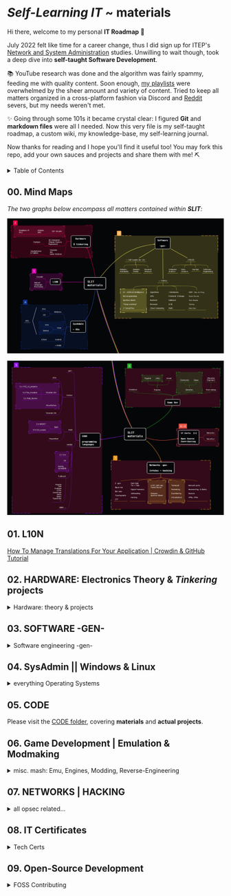 <!-- [Markdown Cheat Sheet](https://www.markdownguide.org/cheat-sheet/) -->
<!-- thanks [Stack Overflow](https://stackoverflow.com/questions/11948245/markdown-to-create-pages-and-table-of-contents) -->

<!-- v0.1.0 = add Open Source big time | downgrade kotlin | reconsider Unity/C# (eg.  Karmaggän project) || zsh, fetch Discord gamedev.... -->
<!-- v0.0.1 = add mind maps -->
<!-- v0.0.0 = stemming from wikiSLIT v0.4.0 -->


# *Self-Learning IT* ~ materials


Hi there, welcome to my personal **IT Roadmap** 👋

July 2022 felt like time for a career change, thus I did sign up for ITEP's [Network and System Administration](https://www.itep.es/ciclos-formativos/distancia/tecnico-superior-administracion-sistemas-informaticos-red) studies. Unwilling to wait though, took a deep dive into **self-taught Software Development**.

📚 YouTube research was done and the algorithm was fairly spammy,  feeding me with quality content. Soon enough, [my playlists](https://www.youtube.com/channel/UC4yPJo9tFagP7ZMkMcCQNbw) were overwhelmed by the sheer amount and variety of content. Tried to keep all matters organized in a cross-platform fashion via Discord and [Reddit](https://www.reddit.com/r/selflearningIT/) severs, but my needs weren't met.

✨ Going through some 101s it became crystal clear: I figured **Git** and **markdown files** were all I needed. Now this very file is my self-taught roadmap, a custom wiki, my knowledge-base, my self-learning journal.

Now thanks for reading and I hope you'll find it useful too! You may fork this repo, add your own sauces and projects and share them with me! ⛏️

<details>
<summary> Table of Contents </summary>

- [*Self-Learning IT* ~ materials](#self-learning-it--materials)
  - [00. Mind Maps](#00-mind-maps)
  - [01. L10N](#01-l10n)
  - [02. HARDWARE: Electronics Theory & $Tinkering$ projects](#02-hardware-electronics-theory--tinkering-projects)
    - [Documentation](#documentation)
    - [$Tinkering$ projects](#tinkering-projects)
      - [1. Microcontrollers & circuitry](#1-microcontrollers--circuitry)
      - [2. Computers (Repair Restor Repurpose) + Consoles](#2-computers-repair-restor-repurpose--consoles)
      - [3. Smartphones & Tablets](#3-smartphones--tablets)
  - [03. SOFTWARE -GEN-](#03-software--gen-)
    - [Self-taught dev 101](#self-taught-dev-101)
    - [Self-taught dev 10x](#self-taught-dev-10x)
    - [FIELDS](#fields)
    - [TOPICS](#topics)
  - [04. SysAdmin || Windows & Linux](#04-sysadmin--windows--linux)
    - [sysadmins 101](#sysadmins-101)
    - [Windowz](#windowz)
    - [Linux](#linux)
  - [05. CODE](#05-code)
  - [06. Game Development | Emulation & Modmaking](#06-game-development--emulation--modmaking)
  - [07. NETWORKS | HACKING](#07-networks--hacking)
  - [08. IT Certificates](#08-it-certificates)
  - [09. Open-Source Development](#09-open-source-development)

</details>

## 00. Mind Maps

*The two graphs below encompass all matters contained within **SLIT**:*

![MindMap-0_4](/images/slit_img-MM1.PNG)

![MindMap-5-9](/images/slit_img-MM2.PNG)

<!-- interactive link -->


## 01. L10N 

[How To Manage Translations For Your Application | Crowdin & GitHub Tutorial](https://youtu.be/8baL6VWnnZg)
<!--
- [ ] blog_chaval
- [ ] [25 VSCode Tips](https://youtu.be/ifTF3ags0XI) @ Fireship
- [ ] South_Park
- [ ] Tomba
- [ ] [How Sekiro sets itself apart](https://youtu.be/jASlIZSpnJ4) @ Zullie the Witch
-->

## 02. HARDWARE: Electronics Theory & $Tinkering$ projects

<details>
<summary>  Hardware: theory & projects </summary>

### Documentation

<!-- Electronic Engineering ~ [Electronic Engineers 2022](https://youtu.be/CGD8qeizblc) -->

<details>
<summary> Electricity & Electronics 101 </summary>

- [How Electricity works](https://youtu.be/mc979OhitAg) @ EngineeringMindset
- [Basic Electricity - What is an amp?](https://youtu.be/8gvJzrjwjds) @ Afrotechmods
- [How to Use a Breadboard](https://youtu.be/6WReFkfrUIk)
- [Electronic components](https://youtu.be/6Maq5IyHSuc) @ bigclivedotcom

</details>

<details>
<summary> Computers & Components </summary>

- Computers
  - [From Transistors to Tetris P.1](https://youtu.be/6caLyckwo7U)
  - [How are Microchips made?](https://youtu.be/bor0qLifjz4) <!-- | Linus in Israel-->
- CPUs
  - [How CPUs read machine code](https://youtu.be/yl8vPW5hydQ)
  - [CPU Clock Speed Explained](https://youtu.be/3PcO10iAXTk) @ Max's Tech
- Graphics -all
  - Custom video card ~ [Building a DIY video card](https://youtu.be/l7rce6IQDWs) @ Ben Eater
  - JPEG ~ [How are Images Compressed? JPEG In Depth](https://youtu.be/Kv1Hiv3ox8I) @ Branch Education
- HDMI
  - [HDMI vs MHL](https://lifewire.com/mhl-in-home-theater-1846852)
- Motherboards
  - [Motherboards Explained](https://youtu.be/b2pd3Y6aBag) @ PowerCert Animated Videos
- Power Supply
  - ... ~ [Probably the most used component nobody knows of! TL431 Guide!](https://youtu.be/isutYMU2HHU) @ Great Scott!
  - Alt Power Supplies ~ [Free Energy Devices Build and Science](https://youtu.be/15V0gUXUPko) @ ElectroBOOM
- SSDs
  - SSDs | Smartphones (?!) ~ [How do SSDs/Smartphones work?](https://youtu.be/5Mh3o886qpg) @ Branch Education
- (bonus) ~ Bluetooth
  - [How does Bluetooth Work?](https://youtu.be/1I1vxu5qIUM) @ Branch Education


</details>


### $Tinkering$ projects
<!-- arranged as per relevant mindmap -->

#### 1. Microcontrollers & circuitry

<details>
<summary> self </summary>

  - Full DIY ~ [17 DIY inventions](https://youtu.be/twKkQaORKS4)
  - w/ Arduino... ~ [Turning a car into a COMPUTER MOUSE](https://youtu.be/M2xqMZ6b85w) @ William Osman

<details>
<summary> Arduino UNO </summary>

  - [Arduino vs Pico - Which is the Best Microcontroller For You?](https://youtu.be/dOa3570JM2M) @ Gary Explains
  - Starting Kits ~ [5 best kits 2022](https://youtu.be/huKV8hdhsiY)
  - 101s ~ [What is Arduino UNO](https://youtu.be/_ItSHuIJAJ8)
  - Guide 00 ~ [learn Arduino in 15 minutes](https://youtu.be/nL34zDTPkcs)
  - Course 00 ~ [fCCs course -4h-](https://youtu.be/zJ-LqeX_fLU)
  - Projects 00 ~[15 Great Arduino Projects for beginners](https://youtu.be/Ox-9eOc3bQU) @ Maker Tutor
  - Projects 01 ~ [Arduino based Guitar Tuner](https://youtu.be/tjKySKeDoCE)

</details>

<details>
<summary> Raspberry Pi </summary>

Regarding RPi4 8GB ~ [Choosing the right Raspberry Pi for you!](https://youtu.be/YAs1qdgiqPc) @ Android Authority

- RPico
  - 101s ~ [Pico Prototyping - Building a "Pico Uno"](https://youtu.be/jwIOxOzee0U) @ DroneBot Workshop
  - MicroPython 00 ~ [Raspberry Pi PICO | Starting with MicroPython + Examples](https://youtu.be/zlKJ5hvfs6s) @ Electronoobs
  - Bad USB ~ [Bad USBs are SCARY!! (build one with a Raspberry Pi Pico for $8)](https://youtu.be/e_f9p-_JWZw) @ Network Chuck

</details>

</details>


#### 2. Computers (Repair Restor Repurpose) + Consoles
<!-- $SALVAGE -->

<details>
<summary> gen-ish </summary>

**GL76** ~ [MSI-GL76 Dissassembly](https://youtu.be/DF4HVW6Y_Fk)

- Laptops -gen-
    - Clean ~ [How to Clean a Laptop](https://youtu.be/bypESzEtZr4)
    - Motherboard ~ [Laptop Motherboard -Diagnose,Repair-](https://youtu.be/GCLflqmne6k)
    - Fix ~ [FREE BROKEN Laptop - But Can I Fix It? Acer Nitro 5 No Power](https://youtu.be/C4S6QL4keOQ) @ Tronics Fix
    - Repurpose ~ [Repurpose your old dead Laptop](https://youtu.be/WLP_L7Mgz6M)

- HDDs ~ [Fix your Hard Drive](https://youtu.be/zAMjdrUf9V4)

</details>

<details>
<summary> Pentium project </summary>

- Dusting off
    - [Restoring old Windows XP](https://youtu.be/1p5RUI9hIF8) @ Psivewri
    - Clean Pentium_3 ~ [This Pentium III hasn't been cleaned in 15 years](https://youtu.be/UyVHrxYZJJI) @ Phils Computer Lab
    - Restore Pentium_3 ~ [Pentium III Restoration](https://youtu.be/eSYOH_AfgEY)
- Upgrading Pentium_4 to Windows_10 ~ [Usuing Pentium 4 in 2020 with Windows 10](https://youtu.be/sSZNLAIL65M) @ Phils Computer Lab
- $salvage ~ [This PC Wasn't Worth Saving | Pentium 4 Build](https://youtu.be/sjfe9cQky5g) @ Tech Made Easy && [Build Retro PC from New Old Parts](https://youtu.be/xKChxv9jw74)
- BIOS in Pentium 4 ~ [Computer BIOS in Pentium4 MOBO](https://youtu.be/TuG2rsrI_tc)

</details>

<details>
<summary> secret-ish ~ Consoles aka Game Stations </summary>

- Game Boy ~ [Gameboy Restored & Upgraded](https://youtu.be/lMyb0erNuCE) @ Odd Tinkering
- PS1 ~ [PS1 Restoration & Upgrade](https://youtu.be/eMUpTVMqueY) @ Odd Tinkering
- Universal Wii Remote ~ [Wii Remote Working on PS5 (How-to)](https://youtu.be/BjgCvOfQek8) @ Basically Homeless

</details>

#### 3. Smartphones & Tablets

<details>
<summary> self </summary>

- $salvage smartphones ~ [10 GENIUS Ways to Reuse Your Old Smartphone](https://youtu.be/k2_qM7NF_Vg) @ C4ETech English & [What is worth salvaging from an old smartphone](https://youtu.be/dYnplx_DVHs) @ Great Scott!
- $salvage tablets ~ [OEM/ODM 7 Inch Tablet PC Touch Screen Replacement Disassembly Repair Guide](https://youtu.be/LeaulreONq0) @ ivifix.com
- random bonus bc why not
  - [Electronic Pinball Restoration](https://youtu.be/jh9dNaRqEpg) @ Odd Tinkering
  - [Mining Lantern rest. -numismatics-](https://youtu.be/hqc0pQ7DV4I) @ TysyTube

</details>

</details>

## 03. SOFTWARE -GEN-

<details>
<summary> Software engineering -gen- </summary>

### Self-taught dev 101

<details>
<summary> 'Look afar and see the end from the beginning' </summary>

* ##### ~~[4 Steps to Become a Developer {Shorts}](https://youtu.be/nvlizC6koSc)~~ @ Fireship
    - Learn [HTML, CSS, JavaScript, React, Node]
    - Build something meaningful [1st Idea, 2nd Fail, 3rd Study, 4th Repeat]

* ##### ~~[Fastest way to Learn Coding and actually get a job](https://youtu.be/79pKwdiqcwI)~~ (First thing I actually did)
    - Learn **Python** for WebDev, DataSci, Automation...
    - Do [learnpython.org](https://learnpython.org), Download **VS Code** & Complete [12 Beginner Python Projects](https://youtu.be/8ext9G7xspg)] @ Kylieyying  (@ fCC)
    - Prepare Portfolio & Interviews
    - **Complete [Intro to Data Structures and Algorithms](https://www.udacity.com/course/data-structures-and-algorithms-in-python--ud513) & [LeetCode](https://leetcode.com/) ~~^^~~ (!!!)**
    <!-- (!!!) = STILL TO DO -->

* ##### ~~[1 - Self Taught Programmers... Listen Up](https://youtu.be/FrFY6Y1MJBQ) & [2 - Zero to Full-Time Programmer in 5 Steps](https://youtu.be/s9iPo9YMU70)~~ @ Keny Gunderman's
    * 1 || Self-taught ain’t easy, maybe more than 6 months | Don’t overthink, just code and learn to adapt | Networking: Discord, LinkedIn, events... REFERENCES! | Dive in to the deep end | Reconsider your choices
    * 2 || Language: **JavaScript (Fullstack & Mobile) [Frameworks: React, Vue, Angular, Node** | Learn variables, functions, conditions, loops, classes, objects | Visit *freeCodeCamp, Codeacademy Udemy...* | Imitate | Innovate, build a Portfolio and market yourself

* ##### ~~[Career Paths for Software Engineers & How to Navigate It](https://youtu.be/oGy_uK6FrgE)~~ @ TechLead
    - *Backend* [Python, PHP **+** node.js **+** Java, C]
    - (*^1) *Frontend* [JavaScript, CSS, HTML **+** frameworks [Angular, React, Vue.js] ]
    - ***Fullstack*** [ [RubyOnRails, Django, Golang] **+** SQL **+** Linux]
    - ***Mobile*** (Android [Kotlin, Java])
    - *Game/Graphics* [C++, physics, shaders, GPUs… VR+AR]
    - *Data* (see 08:56 - 09:20)
    - *Machine Learning* (math)
    - *Cybersecurity* (null)
    - (*^2) ***DevOps*** [Linux, Perl, scripting, bash, Unix commands]
    - *QA* (test automation software – Test Suites)
    - (*^1) **Frontend** = *API*s hookups & Rendering [UX, buttons, UI, color, fonts, graphics, positioning, layout]
    - (*^2) **DevOps** = site reliability

</details>


<details>
<summary> Industry Trends ~ 2022 is gonna be wild for Developers </summary>

[Developer Trends in 2022](https://youtu.be/LOpFYMPXqE4) @ Fireship

- *Web 3* = decentralized internet if smart contracts | crypto
    - No more passwords but blockchain wallet addresses **(browser plugin like metamask)** | d-app = code in the blockchain as smart-contract (data ownership) | tech is in early stages, as an industry it’s not worth the trouble, although if successful and mainstream, then AYE!
    - ***to-do*** ~~^^~~ 'Entirely decentralized news network, where journalists could upload video, articles and other reporting, and be compensated based on its reach *(basically a good Twitter)*. It would incentivize good journalism and eliminate the possibility of a top-down propaganda machine. Journalists win, consumers win, and the establishment gets f*.

- *Metaverse* = hyper-real alternative world
    - internet-based platform with multiple access points [phone, VR, AR]
    - users require one single profile to interact with [businesses, apps, other users…] in a virtual environment
    - dangerous tho, as it may enhance [addiction, isolation]
    - **tools [unity, unreal engine, blender]** ~~^^~~ (!!!)
    - ***to-do*** ~~^^~~ sorta *Squarespace* or *Shopify* for the **Multiverse** (ie. a platform for businesses)


    ![Metaverse Market Map](/images/slit_img-metaverse_market_map.png)

- *AI* = all over the place (see *GitHub copilot* affecting devs directly)

- *Databases* = (...) ~~^^~~

- *JavaScript* = (...) ~~^^~~

- *Other trends* = (...) ~~^^~~

- *Conclusion* = (...) ~~^^~~

</details>


<details>
<summary> Programming Protocol </summary>

* ##### ~~Comment_IQ, Documentation & Portfolio ~~^^~~ [If You're Learning to Code STOP Taking Notes](https://youtu.be/VCWzQpUwsaw)~~ @ Dorian Develops

    - ~~^^~~ Prepare **CompTIA certificates**
    - *memorizing != retaining:* for first_tutorials don’t bother with notes |
    work through curriculum for 1-2 months building projects from scratch
    - **Commenting code:** everything relevant if not obvious | overkill = all variables, even single-lines | slowly develop Comment_IQ | **later, comment = all I write and copypaste from online rss** so I understand and explain the process
    - ~~^^~~ **Documentation:** always start with a README file | **learn markdown & WYSIWYG** | **explain project (technologies, codebase, purpose) | *Documentation = notes* |overkill = ['Getting started' section, Examples of code snippets, Demos of what library/app does] | learn from my tools’ Documentation [structure, content, ...]
    - *Conclusion:*
        - explain [code-blocks do, application does]
        - do what real world 'good software development teams' do
        - figure out what is worth holding on to and what isn’t
        - **memorize = muscle memory**
        - **my output to the world ==** notes for GitHub *(clean clear code, solid Docm.)*
        - remember employers like solid portfolio w/ all explained

<!-- key skill to level-up: Debugging -->

* ##### ~~Analytical, creative & diffuse approach ~~^^~~ [Be a Better Programming by Mastering Debugging](https://youtu.be/DQEVZ5efnO0)~~ @ Andy Sterkowitz

    - **Key insights:**
        - **Computer Logic Understanding:** how to write instructions (code) for Computers to run Operations and return Output
        - **Programming** = bugs, errors (misspells, wrong references)... Avoid such by *commiting constantly*
        - **Debugging** is the assessment process of finding the cause for bugs in the code.
        - **Good debugger:** reads lots of code analytically, abstract thinker, 'code-doctor'

    - **Main points:**
        - **Mindset change**: if smth broken: from DOER to DOCTOR, be curious and inquisitive, slow-down and don't overlook
        - **Read error messages**: detailed info (where issue, what is it), copypaste online
        - **Use debugging tools**: aka surgery; breakpoints ~~^^~~ (!!!)
        - **General:**
            - Double check logic aka instructions
            - Assume human error: fight with clean code, tests;  question anything you may have written
            - Commit small changes: for consistant development
            - Take mental breaks: **'power-through approach' VS 'Diffuse Thinking'**

* ##### ~~Focus, deep-understanding, needfulness & growth ~~^^~~ [7 Habits of Senior Software Developers](https://youtu.be/zivngNtLiuY)~~

    - **Focus:** one thing for a long time; avoid multi-tasking and task-switching
    - ~~^^~~ **Automation:** avoid repetition (in code)
    - **Pragmatism** (biznez perspective): look at the bigger picture; avoid over-engineer and *refactoring*
    - **Teach others:** Unconscious Competence + explain in simple terms = Refine Mental Models + Communication
    - ~~^^~~ **Open-Minded:** learn new [frameworks, languages] = build preferences; seek cutting-edge
    - **Seek feedback**
    - **Follow your interest:** stay motivated, fresh and happy == dive into new things

</details>


<details>
<summary> Problem Solving & Efficient Habits </summary>

* ##### ~~Fitness, results, KISS & 'The Zone' ~~^^~~ [7 Habits of Highly Effective Programmers](https://youtu.be/W8ykZNSLDqE)~~ @ TechLead
    - **Intro:** right habits != burnout | long-term game == skills, tecniques; right career trajectory
    - **Fitness and sunshine:** because programming is physically demanding
    - **Results-oriented approach**: avoid *refactoring*; get projects done looking good
    - **KISS**: keep Code simple and consistant | *standarize* team methods | **all Code == read-write-debug easily**
    - **Getting in 'the Zone':** code and lose track of time = solid code (bc *large abstractions*) IF undistracted
    - **Sharpen yourself**: comfort zone == outdated | **key debug: adapt and diagnose**
    - **Collaboration:** share ideas | code integration in a team environment | networking
    - **Programming = solo:** lonely activity (code, documentation) in the digital world


* ##### TDD & prototyping ~~^^~~ [Problem-Solving for Developers - A Beginner's Guide](https://youtu.be/UFc-RPbq8kg) @ Fireship

    <!-- {Case study — Using GraphQL and JS to merge 600 PRs} -->
    - (*^1) **Identify** ~ Understand the problem | *Documentation* = *Problem Statement* [context, situation/issue, why do we care]
    - **Research & Refine** ~ Visit StackOverflow and assess others’ approach | Break down problem into *subproblems*
    - **Pseudocode** ~ Outline the code to-be = *focus on logic, not syntax*; comment and name things
    - ~~^^~~ **Test-Driven Development (TDD)** ~ Helps understanding code & prevents regression | *'Red Green Refactor'*
    - **Implement** ~*Hackathon approach*: Done = tests_OK + prototype_OK
    - **Reflect on prototype** ~ Improve readability, name things better, add comments, remove duplication, optimize time/space complexity of algorithms, add *caching* to reduce cloud computing costs, improve error handling...
    - **Practice and repeat** ~ Infinite problems and challenges, so develop *intuitive skills*; get feedback

    <!-- {Dev Mindset — For programming, look at a problem and visualize how a computer system can solve it} -->
    ######
    - (*^1) ~~^^~~ [**Agile approach:**](https://www.atlassian.com/agile/project-management/epics-stories-themes) stories, epics, initiatives


</details>


### Self-taught dev 10x

wow, such empty...



### FIELDS

<details>
<summary> Computer Science </summary>

[An entire CS Degree in 12 minutes](https://youtu.be/EJiVWoFk8GA)

[Math needed for CS](https://youtu.be/eSFA1Fp8jcU)

[Licenciatura en Ciencias de la Computación (UBA)](https://youtu.be/sLMsRewMTVk) @ Santi Fiorino

<!-- turn this $material into a document with all episodes summarized -->
- Crash Course: [Computer Science](https://www.youtube.com/playlist?list=PLH2l6uzC4UEW0s7-KewFLBC1D0l6XRfye) -40 episodes-

- THIS... [100+ Computer Science Concepts Explained](https://youtu.be/-uleG_Vecis) @ Fireship

</details>

<details>
<summary> Data Science </summary> 

[What to Learn to get Hired as Data Scientist](https://youtu.be/pLI7T0clMxg)

[How I'd learn to code if I could start over](https://youtu.be/MHPGeQD8TvI) @ Tina Huang
- **Learn Python** (friendly syntax, versatile, popular)

    - **First weeks:** Learn variables, datatypes [strings, floats, ints, arrays], loops, functions, if statements, OOP | RSS = [interactive websites [fCC, Codeacademy], video-tutorials, books] | Objective = implement fundamental concepts = play around and expand tutorials’ content
    - **Late personal projects:**  interesting/useful, small, ~~copypaste~~
        - (n01-04) - n01 '(array(database)), random output IF input(x,y)' | n02 'snake = basics+OOP+UI' | n03 'stock trading bot' | **arrays < Pandas pydata // data-frame** |**learn APIs // (beginner 2 advanced)**
        - then: algorithms and data structures [dictionaries, linked lists, queues, heaps, trees, graphs] ~~^^~~ BUILD a MAZE and an ALGORITHM to solve it
    - **Eventually:** Documentation, '+topics = +projects (WebDev, AppsDev, AI)'

- **Mindset**: programmer = tinker(explore, dive-in) | problem-solving != StackOverflow | adaptability, constant learning, **growth mindset**
- **Overkill:** do DEV in a certain community | *code = powerful tool, freedom to self-learn*

</details>

<details>
<summary> DevOps </summary> 

[DevOps Explained](https://youtu.be/Xrgk023l4lI) @ Simplilearn

</details>

<details>
<summary> Ingeniería Informática </summary>

- [4o de Ingeniería Informática en 15 Minutos - Itinerario Ingeniería de Computadores](_mKjNeb1lM4) @ Antonio Sarosi

</details>

<details>
<summary> Software Engineerz </summary>

- ~~[The Harsh Reality of being Software Engineer](https://youtu.be/Ws6zCMdp9Es)~~
    - Burnout: overwhelming **backlog** and interviews
    - Tough competition
    - Junior Devs tasks: learn **codebase** & knockout pull requests

- [What is a 10x Engineer (feat. ex-Google Tech Lead)](https://youtu.be/Iydpa_gPdes) @ Tech Lead

</details>

### TOPICS

<details>
<summary> $AI$... Bot programming... *Deep Learning*... #TensorFlow </summary>

* ##### 101s | Neural Networks
    - [Deep Learning | Natural Language Processing | Machine Learning | Artificial Neural Networks | +more](https://levelup.gitconnected.com/top-7-deep-learning-methods-each-explained-in-less-than-10-seconds-3683120de455) @ LevelUpCoding
    - Neural Networks (!) ~ [Why Neural Networks can learn (almost) anything](https://youtu.be/0QczhVg5HaI) @ Emergent Garden

* ##### Techonologeez
    - [TensorFlow in 100 Seconds](https://youtu.be/i8NETqtGHms) @ Fireship

* ##### Models
    - [IA aprende a jugar Dino (Chrome)](https://youtu.be/gC85en0Vmh4) @ Santi Fiorino
    - [NN Learns to Play Snake](https://youtu.be/zIkBYwdkuTk) @ Greer Viau
    - [Self-Driving Car with JS (NNs | ML)](https://youtu.be/Rs_rAxEsAvI) @ fCC  <!--js = reference to '+more' (CODE .languages) -->
    - $ [Code a Discord Bot with Python - Host for Free in the Cloud](https://youtu.be/SPTfmiYiuok) @fCC
    - $ [Creating a Discord Bot in Python 3.9](https://youtu.be/fU-kWx-OYvE) @ Indently

BOTS  <!-- ojete -->

</details>

<details>
<summary> Algorithms </summary>

- [Researchers Use *Group Theory* to Speet Up Algorithms - Introduction to Groups](https://youtu.be/KufsL2VgELo) @ Nemean

</details>

<details>
<summary> APIs </summary>

- [RESTful APIs in 100 Seconds // Build an API from Scratch with **Node.js Express**](https://youtu.be/-MTSQjw5DrM) @ Fireship

</details>

<details>
<summary> Backend </summary>

[Complete overview of Backend WebDev (2021)](https://youtu.be/XBu54nfzxAQ) @ SuperSimpleDev

</details>

<details>
<summary> Browsers </summary>
- [How Google Search Works (in 5 minutes)](https://youtu.be/0eKVizvYSUQ) @ Google
- [BYE DuckDuckGo, here's my new search engine! Private Alternatives to Google](https://youtu.be/x9q3qPxrTqg) @ The Linux Experiment

</details>

<details>
<summary> CLOUD Computing </summary>

- [Cloud Computing Explained](https://youtu.be/_a6us8kaq0g) @ PowerCert Animated Videos

</details>

<details>
<summary> Databases </summary>

- [SurrealDB in 100 Seconds](https://youtu.be/C7WFwgDRStM) @ Fireship

</details>

<details>
<summary> Frontend ~ Design </summary>

[8 Dev Portfolios-Websites that might be 10/10s in Graphic Design](https://youtu.be/At6XyItIHsE) @ Design Course
<!-- **@pabloqpacin:** *find #CodePen.io below* -->

</details>

<details>
<summary> Fullstack </summary>

[Fullstack Development Iceberg {Shorts}](https://youtu.be/JMWNYfPIF2U) @ Fireship

</details>

<details>
<summary> $Git$ </summary>

How to Git ~[Git It? How to Use Git and GitHub?](https://youtu.be/HkdAHXoRtos) @ Fireship
- Git = history book of code; GitHub = makes open source software accessible to the world
- Git: version control system; system for managing my files.
- Building software = series of small milestones (writing code on different files); app = chaos to stability.
- Git keeps track of these change; multiple branches, and then merge. Easy collaboration.

    ![eg. Git Trunk](/images/slit_img-git.png)

</details>

<details>
<summary> Math </summary>

- [why you NEED math for programming](https://youtu.be/sW9npZVpiMI) @ Joma Tech

</details>

<details>
<summary> OOP - Object Oriented Programming </summary>

- [OOP is Embarrasing: 4 Short Examples](https://youtu.be/IRTfhkiAqPw) @ Brian Will

</details>

<details>
<summary> $Open Source$ </summary>

- [Contributing to Open Source can change your life](https://youtu.be/CML6vfKjQss)
- [How to Contribute to Open Source - Complete Guide](https://youtu.be/yzeVMecydCE) @ Eddie Jaoude -@ fCC-

</details>

<details>
<summary> Tech Stacks (~ WebDev) </summary>

- [How to OVER Engineer a Website // What's a Tech Stack?](https://youtu.be/Sxxw3qtb3_g) @ Fireship
- [My Bleeding Edge Tech Stack for 2025](https://youtu.be/rFP7rUYtOOg) @ Fireship

</details>

<details>
<summary> Testing (Software)!!!!!!! </summary>

- TDD ~ [Software Testing Explained in 100 Seconds](https://youtu.be/u6QfIXgjwGQ) @ Fireship
- TDD ~ [Test-Driven Development // Fun TDD introduction with **JavaScript**](https://youtu.be/Jv2uxzhPFl4) @ Fireship

</details>

<details>
<summary> Web Dev </summary>

[100+ Web Dev things You Should Know](https://youtu.be/erEgovG9WBs) @ Fireship -GOLD-

</details>

<details>
<summary> bonus... ~ Junior Dev Jobs </summary>

- [Lemon.IO](https://lemon.io/for-developers/)

</details>

</details>

## 04. SysAdmin || Windows & Linux

<details>
<summary> everything Operating Systems </summary>

### sysadmins 101

<details>
<summary> self </summary>

- [Types of OS afap](https://youtu.be/MR2ntdZW__A) @ Techquickie
- BIOS...
    - [BIOS and UEFI afap](https://youtu.be/zIYkol851dU) @ Techquickie
    - [BIOS, CMOS, UEFI - What's the difference?](https://youtu.be/LGz0Io_dh_I) @ PowerCert Animated Videos
- Dual Boot ~ [The Best Way do Dual Boot Windows and Ubuntu](https://youtu.be/CWQMYN12QD0) @ Techno Tim
- *Virtual Machines* ~ [see '7.0 ~ Networks | Hacking'](#70-networks--hacking)

**SysAdmin Career**
- [How it FEELS to be a SysAdmin (What is a System Administrator)](https://youtu.be/v9bZsmn-Aw4) @ Sir Sudo
- [How to Be a Great System Adminstrator in 3 Steps](https://youtu.be/Biz_QnigwWI) @ IT Career Questions

</details>



### Windowz

[PowerShell, BIOS...]

[I put Windows 10 on a Calculator - Stupid Setups](https://youtu.be/neD9_viUnS8) @ Basically Homeless

### Linux

<details>
<summary> self </summary>

Misc.

- [Linux for the Absolute Beginner...](https://youtu.be/EN7mbRccT-8) @ Low Dough Tech
- [7 Linux Terminal Application and Utilities](https://youtu.be/ZNNqkeeOdrk) @ Tech Hut
- ☠️ [Why Linux Is Better For Programming](https://youtu.be/otDOHt_Jges) @ Kalle Hallden

$VENTOY$
- [Ventoy - An Easy to Use MultiBoot USB Tool](https://youtu.be/K64sT0pQc-0) @ Mental Outlaw
- [How to create the ULTIMATE multiboot flash drive using Ventoy!](https://youtu.be/7eQciSP91eI) @ Alfredo Sequeida
- [How to Create a Multiboot USB with Ventoy | Fast, Simple and Easy Guide](https://youtu.be/z1FyoCswwAc) @ Techno Tim

</details>

<details>
<summary> Linux Distros </summary>

[What is the Best Linux Distro? -Its the one you Make the best](https://youtu.be/_f5uev7UTz0) @ Mental Outlaw

- Linux Mint
  - [How good is Linux Mint for beginners](https://youtu.be/pNWDnJ_kESM) @ The Linux Experiment
  - [20 Different Types of Linux Mint Themes](https://youtu.be/PIrl3Eb0H44)
  - [From Noob To Power User With Linux Mint Cinnamon](https://youtu.be/TKX29fJ8U2Y) @ Distro Tube


- +more <!-- '7.0 ~ Networks | Hacking' -->
    * Top 5 Arch-like ~ [Top Five Arch-Based Linux Distros 2022](https://youtu.be/zkmTpxVpj6Q) @ Distro Tube

    * +more
        - ArcoLinux ~ [ArcoLinux - First Impressions and Install](https://youtu.be/S_dG79GhNfI) @ Tech Hut <!--install in VM-->
        - Chicago95 ~ [Bring Back Windows 95 with XFCE + Chicago](https://www.youtube.com/shorts/VcbzoOjMLHM) @ Tech Hut <!--find in GitHub>
        - Kali Linux ~ [Linux for Ethical Hackers (Kali Linux Tutorial)](https://youtu.be/lZAoFs75_cs) @ fCC && [Cómo instalar Kali Linux 2022 en VirtualBox y VMware](https://youtu.be/4lKQKxwjXbg) @ The Good Hacker
        - Manjaro | Arch ~ [Manjaro is NOT Arch](https://youtu.be/VzAw8a3Jx-k) @ Tech Hut
        - MX Linux ~ [From Noob to Power-User with MX Linux](https://youtu.be/IsnSSY2vTXQ) @ Distro Tube
        - Pop OS!

</details>


### WSL 
- [BEST Web Dev Setup? Windows & Linux at the same time (WSL)](https://youtu.be/-atblwgc63E) @ Fireship
- [I Coded with WSL2 for a Week](https://youtu.be/LktFP0Dpl-c) @ Forrest Knight


### Android

<details>
<summary> self </summary>

- ROOT
    - Root 101 ~ [What is Root Access on Android? How to Root](https://youtu.be/eR26901B_0A)
    - ROMs proper ~ [Android 13 Custom ROM List: Unofficially update your Android Smartphone!](https://xda-developers.com/android-13-custom-rom-list) @ XDA-Developers

- Misc.
    - Dual Boot for Windows ~ [Cómo INSTALAR Windows 11 ARM | Iniciar DOS Sistemas ANDROID y Windows](https://youtu.be/VkI476sGI4s)
    - AndroNix' Linux ~ [Easily run Linux on Android with AndroNix - Linux Distro on Android without Root](https://youtu.be/jvuufPWKF3k)
    - Calyx OS ~ [Calyx OS - The next big Android Competitor?](https://youtu.be/qTtgzNGRAfA) @ Mrwhosetheboss <!--(Hacking...)-->
    * ROMS

<!-- VERY IMPORTANT LOCAL GL76'S DIRECTORY: 'LINUX' -->
<!-- ### 4.5 ~ +more -->
<!-- $consoles $JAILBREAK $TINKERING $cars -->

</details>

</details>

## 05. CODE

Please visit the [CODE folder](/CODE), covering **materials** and **actual projects**.


## 06. Game Development | Emulation & Modmaking

<details>
<summary> misc. mash: Emu, Engines, Modding, Reverse-Engineering </summary>

- Emulation: Game Cube ~ [Emulation on Gamecube - NES, SNES, GBA, PS1 & more](https://youtu.be/_rYVWzjVWmw) @ Blaine Locklair

  - ROMs: Zophar ~ [Zophar's Domain](https://www.zophar.net/) 

- Systems
    - emudev.org ~ [emudev's hub of Discord servers for ALL systems](https://emudev.org/discord_related)

- Engines (Unity, ...)
    - Strong C# ~ [Unity in 100 Seconds](https://youtu.be/iqlH4okiQqg) @ Fireship
    - [I wish I had known this before I started Unity Game Development](https://youtu.be/286SGzpUx9o) @ But Why Levin

- GameDev community
    - GMTK
        - [GMTK Game Jam 2022](https://youtu.be/XNCGdi2A6fQ) @ Game Maker's Toolkit
    - itch.io ~ [itch.io](https://itch.io/)
    - Minijuegos (Devs) ~ [Miniplay > Devs](https://ssl.miniplay.com/dev/user/login)
    - reddit ~ [reddit communities compiled lol](https://reddit.com)

- GameDev ideas
    - 2048 (JavaScript + CSS) ~ [Build a 2048 to level up your Game Development](https://youtu.be/wOVEe9eawXc) @ WebDevSimplified
    - Geo Game idea ~ [I Tried Creating a Game Using Real-World Geographic Data](https://youtu.be/sLqXFF8mlEU) @ Sebastian Lague
    - Pokémon (Lua) ~ [Pokémon Coding Tutorial - CS50's Intro to Game Development](https://youtu.be/gx_qorHxBpI) @ fCC

- Mod-Making: Mod-making 101 ~ [Game Modding afap](https://youtu.be/4BB1HfvSqAI) @ Techquickie

- Pygame limitations: [Pygame's Performance - what you need to know](https://youtu.be/hnKocNdF9-U) @ DaFluffyPotato

- Reverse Engineer (Retro Games): [Beginners Guide to Reverse Engineering (Retro Games)](https://www.retroreversing.com/tutorials/introduction) @ Retro Reversing

<!--
#### 6.1b ~ Gamez aye
---

### 6.1 ~ Karmaggän
 First off, peek into local **Jagger Dress Up** -->

</details>


## 07. NETWORKS | HACKING

<details>
<summary> all opsec related... </summary>

- 0 -gen-
    - Internet Speed ~ [Is your Internet FAST enough?](https://youtu.be/2LOkI3Xyd_E) @ Techquickie
    - Latency ~ [Latency afap](https://youtu.be/UWeMWIoUWQA) @ Techquickie
    - Servers ~ [I put a computer in my computer](https://youtu.be/cVWF3u-y-Zg) @ Jeff Geerling
        - Server's IP KVM = Internet Protocol Keyboard Video Mouse | Remote KVM connection to a computer over a network |
    - Tarifas ~ [Consejos para elegir la MEJOR TARIFA de FIBRA y MÓVIL](https://youtu.be/tDT9XAi8G40) @ Xataka TV


- Black Hat...
    - Cyber Kill Chain (CKC) ~ [The Mind of a Black Hat Hacker](https://youtu.be/-aNXeevUDyU) @ TayOnTech
    - about DarkSide's ethos ~ [DarkSide: The $90 Million Dollar Hackers](https://youtu.be/YSRkbDF0ydg) @ Forrest Knight

- Botnetz
    - [How to Actually Escape the Botnet](https://youtu.be/V1PUDUfWe4M) @ Mental Outlaw
    - Emotet ~ [The World's Worst Botnet Just Got Stronger](https://youtu.be/lct_NBCzVKY) @ Mental Outlaw

- Cryptography
    - [7 Crypto Concepts EVERY Developer Should Know](https://youtu.be/NuyzuNBFWxQ) @ Fireship

- CTF
    - [How to solve Python Sandbox Capture-The-Flag challenge?](https://youtu.be/Ub_BMOMDOx0) @ CTF School

<!-- - Cybersecurity -->

- Dark Web | Tor
    - [How Tor Works](https://youtu.be/QRYzre4bf7I) @ Computerphile
    - [How to browse the Dark Web safely?](https://youtu.be/7icDhuOtJtU) @ Tech Raj
    - [How to Access the Dark Web Safely in 2022 (Tor + Tails)](https://youtu.be/EgXeXmNecto) @ The Cyber Mentor
    - [SURFING THE DARK WEB](https://youtu.be/pKt_U9ShZxE) @ Crypto NWO <!--ok for Malware-->

- Digital Forensics
    - [Magnet AXIOM Forensics](https://www.magnetforensics.com/products/magnet-axiom/)


- DIY_NAS aka 'Home Server' <!--'20.3 ~ Tinkering'-->

    - [Your old PC is your new Server](https://youtu.be/zPmqbtKwtgw) @ Linux Tech Tips
    - [Convert an old PC to a Home Server using Unraid - SMB, Terraria, HomeAssistant, Jellyfin](https://youtu.be/7h0JVS0en3U) @ Hardware Haven
    - [How to build a Budget Home Server and WHY You Should](https://youtu.be/irW0AiRED3w) @ Zach's Tech Turf
    - [How to build a DIY NAS from an OLD PC | Budget TrueNAS](https://youtu.be/FN3NhrD3KWo) @ Torogi Pro
    - [Turn Old Computer into a NAS with FreeNas!](https://youtu.be/OUz5vC0IZX4) @ Torogi Pro
    - [Setting up an old laptop as a NAS](https://youtu.be/ZInPE-sG0Ug) @ Electronics Wizardry
    - [Turning an OLD PC/Laptop into a Media Server! (Ubuntu/PLEX Guide)](https://youtu.be/lXcfKTNObOo) @ Tech Hut
    - [What's on my Home Server? MUST HAVE Services!](https://youtu.be/c4rKWrH88F0) @ Tech Hut
    - [Incredible Budget Home Server! (Minecraft, Plex, Home Assistant, NAS)](https://youtu.be/72D3MvPk3Xs) @ Hardware Haven
    - [Turn an old PC into a powerful NAS solution using UNRAID!](https://youtu.be/r9n4hMFBqvo) @ The Bear Tech


- Hacking...
    - Cybersecurity... ~ [Dejo que ataquen mi servidor y acaba mal](https://youtu.be/lAByu20XJt4) @ Ringa Tech
    - [Let's hack your home network // FREE CCNA // EP 9](https://youtu.be/80vIin4xGp8) @ Network Chuck
    - [Create your own Hacking Lab and Hack your first Machine! (Disposable Kali Linux)](https://youtu.be/ir3QhZp8864)
    - [How Hackers Hack Companies With Microsoft Office](https://youtu.be/_O1zfm5wavo) @ Marcus Hutchins
    - [How do hackers hide themselves? - staying anonymous online](https://youtu.be/BWVyp0wYpgA) @ Grant Collins
    - ['Nmap' Tutorial to find Network Vulnerabilities](https://youtu.be/4t4kBkMsDbQ) @ Network Chuck


- HomeLab
    - [Tour of Home Network](https://youtu.be/Ev0PL892zSE) @ The 8-Bit Guy
    - [What is a HomeLab and How Do I Get Started](https://youtu.be/gPGf4Y8nQqM) @ Techno Tim
    - [HomeLab Tools & Accessories - Network / Server/ PC Tool Kit](https://youtu.be/VX2dxFkahgs) @ Techo Tim
    - [What is a HomeLab? How can you build your own and why it's useful](https://youtu.be/4O_MxTPmah4) @ IT Career Questions


<!-- - Jailbreaking
for Android rooting, see *5~SysAdmin|OS* -->

- Malware ($python)
    - Pretty bad video but still... [Comparison: Computer Viruses](https://youtu.be/VqgE7WO3RSQ). Dawg we need to show the actual guns here.
    - [New 'Borat' Malware?](https://youtu.be/4EKksK_maTM) @ Seytonic
    - [I created malware with **Python** (it's SCARY easy!!)](https://youtu.be/UtMMjXOlRQc) @ Network Chuck
    - [Can They Defeat My Homemade Virus?](https://youtu.be/tswtqG8c_P0) @ Basically Homeless

- Network Ports
    - [Network Ports Explained](https://youtu.be/g2fT-g9PX9o) @ PowerCert Animated Videos

- Pentesting
    - [Ex-NSA hacker tools for real world pentesting](https://youtu.be/G8lrwmsx8KA) @ David Bombal

<!-- - 'Red Hat' -->

- Reverse Engineering
    - Reverse Engineering 101 ~ [Getting Started Learning Reverse Engineering | Tips for Complete Beginners](https://youtu.be/DFHug3Nq7eU) @ Marcus Hutchins
    - Ghidra 101 ~ [INGENIERÍA INVERSA USANDO GUIDRA (Herramienta de la NSA) | Tutorial](https://youtu.be/aQICC0EtG90) @ Mr Código Fuente

- Routers
    - *40 minutes...* ~ [Your home router SUCKS!! (use pfSense instead)](https://youtu.be/lUzSsX4T4WQ) @ Network Chuck


- Scambaiting...
    * @ Engineer Man
        - [Using My Python Skills To Punish Credit Card Scammers](https://youtu.be/StmNWzHbQJU)
    * @ Kitboga
        - [Scam Call Turns NUCLEAR Over Expected $1M Fortune](https://youtu.be/_Ma5RY2bG38)
        - [Spending All My Money While Scammers Watch (they're furious)](https://youtu.be/K8weeeK-BPQ)
        - [These Tech Scammers Can't Figure Out What To Say](https://youtu.be/LXNiNuvWDJQ)
        - [This AI Brings Down Scammer Call Centers (in world record time)](https://youtu.be/coNjpBa5m1E)
        - [When Scammers Lose Thousands To Ransomware](https://youtu.be/yjkPb2mU0DU)
        - [Will Scammers Notice Windows 'Really Good' Edition?](https://youtu.be/F0peLpovDB8)
    * @ Scambaiter
        - [Filling Out A Scammers Form, But With HIS OWN REAL Details!](https://youtu.be/xLyrc_JZmF4)
    * @ Scammer Payback
        - [First ever Anti-Scam Call Center](https://youtu.be/_u_JTddAYes)
        - ~~[We Created the First Ever ANTI-SCAM Call Center](https://youtu.be/_u_JTddAYes)~~
    * @ Scammer Revolts
        - (!!!) ~ [How to Scambait and Expose a Tech Support Scammer!](https://youtu.be/orEUCHTvmW0)
    * @ The Engineer Man
        - [Showing a Craiglist scammer who's the boss using Python](https://youtu.be/UtNYzv8gLbs)


- Virtualization
    - [How to Setup a Virtual Machine for Malware Analysis](https://youtu.be/-40OBLWVsgo) @ Guided Hacking
    - [Learn Virtual Machines RIGHT NOW! (Kali Linux, VM, Ubuntu, Windows)](https://youtu.be/wX75Z-4MEoM) @ Network Chuck
    - [Ditch Virtualbox, Get QEMU/Virt Manager](https://youtu.be/wxxP39cNJOs) @ Mental Outlaw
    - [Stop using Virtualbox, Here's how to use QEMU instead](https://youtu.be/Kq849CpGd88) @ Chris Titus Tech
    - [20 Ways to Use a Virtual Machine (and other ideas for your homelab)](https://youtu.be/SVQmzaSabEQ) @ Techno Tim


- VPNs
<!-- set up? both in Windows and Linux? Decide machines -->

- VPSs: [Best VPS hosting providers of 2022](https://www.techradar.com/news/best-vps-hosting) @ Tech Radar

</details>

## 08. IT Certificates

<details>
<summary> Tech Certs </summary>

- [Network Chuck's *'If I had to start over... which IT path would I take?](https://youtu.be/E25SKW4-8wQ)
    - **Network+** recommended
    - (29:00) - Having any IT job, become BFF with **Network Engineers** around.
    - **Python** & **Linux** GOOD.
    - **Cloud** GOOD.
    * JOBS:
        - less popular = better paid
        - only coding = popular = average
- Networks
    * [CISCO'S CCNA](https://www.cisco.com/c/en/us/training-events/training-certifications/certifications/associate/ccna.html): A combination of lectures, hands-on labs, and self-study will prepare you to install, operate, configure, and verify basic IPv4 and IPv6 networks.

    * CompTIA's Network+: [Reference Materials](https://youtu.be/vrh0epPAC5w) @ PowerCert Animated Videos

</details>

## 09. Open-Source Development

<details>
<summary>FOSS Contributing</summary>

- ### **Mozilla** -Web Development-

General Web Dev. ~ [Resources for Developers, by Developers | Documenting **web technologies, including CSS, HTML and JavaScript**, since 2005](https://developer.mozilla.org/en-US/)

Browser add-on dev. ~ [Add-on Developer Hub](https://addons.mozilla.org/en-US/developers/)


- ### **Snapd** -Linux Packages-

[(snapcraft.io/docs)](https://snapcraft.io/docs)


- ### **Xubuntu**

Xubuntu [contribute](https://xubuntu.org/contribute) yay!




</details>



<!-- 

---

# Weird sociologicals

- [2007 | The Dark Side of the Web](https://youtu.be/U0nDoAML_QI)
- [2007 | Tech Talk: Linus Torvalds on git](https://youtu.be/4XpnKHJAok8) @ Google
- [2021 | Why the Simulation Hypothesis is Wrong](https://youtu.be/MqM_K9vL8is) @ Duncan
- (!!!) ~ [2022 | How many people might ever exist, calculated](https://youtu.be/r6sa_fWQB_4) @ Primer 

-->



